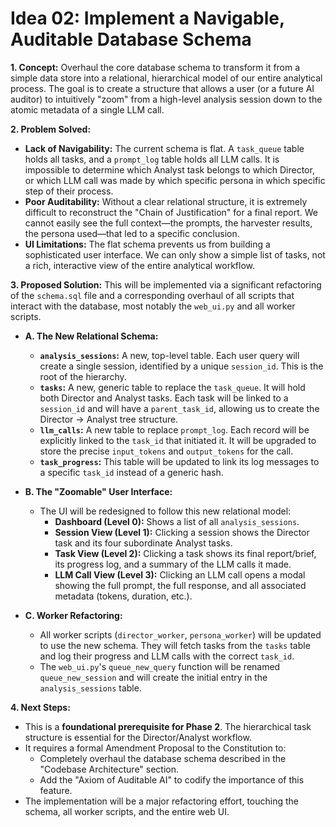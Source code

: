 # Idea 02: Implement a Navigable, Auditable Database Schema

**1. Concept:**
Overhaul the core database schema to transform it from a simple data store into a relational, hierarchical model of our entire analytical process. The goal is to create a structure that allows a user (or a future AI auditor) to intuitively "zoom" from a high-level analysis session down to the atomic metadata of a single LLM call.

**2. Problem Solved:**
- **Lack of Navigability:** The current schema is flat. A `task_queue` table holds all tasks, and a `prompt_log` table holds all LLM calls. It is impossible to determine which Analyst task belongs to which Director, or which LLM call was made by which specific persona in which specific step of their process.
- **Poor Auditability:** Without a clear relational structure, it is extremely difficult to reconstruct the "Chain of Justification" for a final report. We cannot easily see the full context—the prompts, the harvester results, the persona used—that led to a specific conclusion.
- **UI Limitations:** The flat schema prevents us from building a sophisticated user interface. We can only show a simple list of tasks, not a rich, interactive view of the entire analytical workflow.

**3. Proposed Solution:**
This will be implemented via a significant refactoring of the `schema.sql` file and a corresponding overhaul of all scripts that interact with the database, most notably the `web_ui.py` and all worker scripts.

- **A. The New Relational Schema:**
  - **`analysis_sessions`:** A new, top-level table. Each user query will create a single session, identified by a unique `session_id`. This is the root of the hierarchy.
  - **`tasks`:** A new, generic table to replace the `task_queue`. It will hold both Director and Analyst tasks. Each task will be linked to a `session_id` and will have a `parent_task_id`, allowing us to create the Director -> Analyst tree structure.
  - **`llm_calls`:** A new table to replace `prompt_log`. Each record will be explicitly linked to the `task_id` that initiated it. It will be upgraded to store the precise `input_tokens` and `output_tokens` for the call.
  - **`task_progress`:** This table will be updated to link its log messages to a specific `task_id` instead of a generic hash.

- **B. The "Zoomable" User Interface:**
  - The UI will be redesigned to follow this new relational model:
    - **Dashboard (Level 0):** Shows a list of all `analysis_sessions`.
    - **Session View (Level 1):** Clicking a session shows the Director task and its four subordinate Analyst tasks.
    - **Task View (Level 2):** Clicking a task shows its final report/brief, its progress log, and a summary of the LLM calls it made.
    - **LLM Call View (Level 3):** Clicking an LLM call opens a modal showing the full prompt, the full response, and all associated metadata (tokens, duration, etc.).

- **C. Worker Refactoring:**
  - All worker scripts (`director_worker`, `persona_worker`) will be updated to use the new schema. They will fetch tasks from the `tasks` table and log their progress and LLM calls with the correct `task_id`.
  - The `web_ui.py`'s `queue_new_query` function will be renamed `queue_new_session` and will create the initial entry in the `analysis_sessions` table.

**4. Next Steps:**
- This is a **foundational prerequisite for Phase 2**. The hierarchical task structure is essential for the Director/Analyst workflow.
- It requires a formal Amendment Proposal to the Constitution to:
  - Completely overhaul the database schema described in the "Codebase Architecture" section.
  - Add the "Axiom of Auditable AI" to codify the importance of this feature.
- The implementation will be a major refactoring effort, touching the schema, all worker scripts, and the entire web UI.
